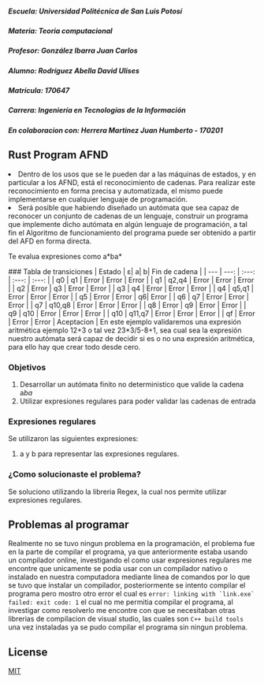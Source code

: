 ##### Escuela: Universidad Politécnica de San Luis Potosí
##### Materia: Teoria computacional
##### Profesor: González Ibarra Juan Carlos
##### Alumno: Rodríguez Abella David Ulises 
##### Matricula: 170647
##### Carrera: Ingeniería en Tecnologías de la Información
##### En colaboracion con: Herrera Martinez Juan Humberto - 170201
## Rust Program AFND

  <li>Dentro de los usos que se le pueden dar a las máquinas de estados, y en particular a los AFND, está el reconocimiento de cadenas. Para realizar este reconocimiento en forma precisa y automatizada, el mismo puede implementarse en cualquier lenguaje de programación.
 </li>
  <li>Será posible que habiendo diseñado un autómata que sea capaz de reconocer un conjunto de cadenas de un lenguaje, construir un programa que implemente dicho autómata en algún lenguaje de programación, a tal fin el Algoritmo de funcionamiento del programa puede ser obtenido a partir del AFD en forma directa. 
  </li>
  
<p> </p>
Te evalua expresiones como a*ba*

<p> </p>
### Tabla de transiciones
| Estado | ε| a| b| Fin de cadena |
| --- | ---: | :---: |  :---: |  :---: |
| q0 | q1 | Error | Error |  Error |
| q1 | q2,q4 | Error | Error |  Error |
| q2 | Error | q3 | Error |  Error |
| q3 | q4 | Error | Error |  Error |
| q4 | q5,q1 | Error | Error |  Error |
| q5 | Error | Error | q6|  Error |
| q6 | q7 | Error | Error |  Error |
| q7 | q10,q8 | Error | Error |  Error |
| q8 | Error | q9 | Error |  Error |
| q9 | q10 | Error | Error |  Error |
| q10 | q11,q7 | Error | Error |  Error |
| qf | Error | Error | Error | Aceptacion |

</ol>
En este ejemplo validaremos una expresión aritmética ejemplo 12+3 o tal vez 23*3/5-8+1, sea cual sea la expresión nuestro autómata será capaz de decidir si es o no una expresión aritmética, para ello hay que crear todo desde cero.

### Objetivos
 1. Desarrollar un autómata finito no deterministico que valide la cadena a*ba*
 2. Utilizar expresiones regulares para poder validar las cadenas de entrada

### Expresiones regulares
Se utilizaron las siguientes expresiones:
1. a y b para representar las expresiones regulares.

### ¿Como solucionaste el problema?
Se soluciono utilizando la libreria Regex, la cual nos permite utilizar expresiones regulares.

## Problemas al programar

Realmente no se tuvo ningun problema en la programación, el problema fue en la parte de compilar el programa, ya que anteriormente estaba usando un compilador online, 
investigando el como usar expresiones regulares me encontre que unicamente se podia usar con un compilador nativo o instalado en nuestra computadora mediante linea de comandos
por lo que se tuvo que instalar un compilador, posteriormente se intento compilar el programa pero mostro otro error el cual es ```error: linking with `link.exe` failed: exit code: 1```
el cual no me permitia compilar el programa, al investigar como resolverlo me encontre con que se necesitaban otras librerias de compilacion de visual studio, las cuales son
```C++ build tools``` una vez instaladas ya se pudo compilar el programa sin ningun problema.

## License
[MIT](https://choosealicense.com/licenses/mit/)